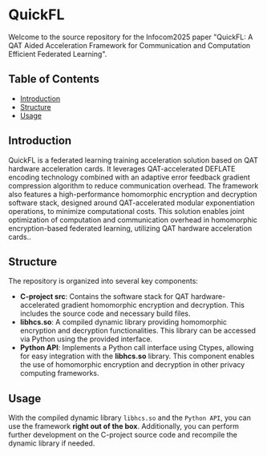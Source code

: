 # QuickFL

Welcome to the source repository for the Infocom2025 paper "QuickFL: A QAT Aided Acceleration Framework for Communication and Computation Efficient Federated Learning".

## Table of Contents
- [Introduction](#introduction)
- [Structure](#structure)
- [Usage](#usage)

## Introduction

QuickFL is a federated learning training acceleration solution based on QAT hardware acceleration cards. It leverages QAT-accelerated DEFLATE encoding technology combined with an adaptive error feedback gradient compression algorithm to reduce communication overhead. The framework also features a high-performance homomorphic encryption and decryption software stack, designed around QAT-accelerated modular exponentiation operations, to minimize computational costs. This solution enables joint optimization of computation and communication overhead in homomorphic encryption-based federated learning, utilizing QAT hardware acceleration cards..

## Structure

The repository is organized into several key components:

- **C-project src**: Contains the software stack for QAT hardware-accelerated gradient homomorphic encryption and decryption. This includes the source code and necessary build files.
- **libhcs.so**: A compiled dynamic library providing homomorphic encryption and decryption functionalities. This library can be accessed via Python using the provided interface.
- **Python API**: Implements a Python call interface using Ctypes, allowing for easy integration with the **libhcs.so** library. This component enables the use of homomorphic encryption and decryption in other privacy computing frameworks.

## Usage

With the compiled dynamic library `libhcs.so` and the `Python API`, you can use the framework **right out of the box**. Additionally, you can perform further development on the C-project source code and recompile the dynamic library if needed.
